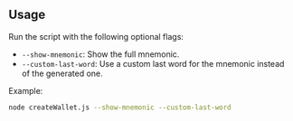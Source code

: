 ## Usage

Run the script with the following optional flags:

- `--show-mnemonic`: Show the full mnemonic.
- `--custom-last-word`: Use a custom last word for the mnemonic instead of the generated one.

Example:

```bash
node createWallet.js --show-mnemonic --custom-last-word